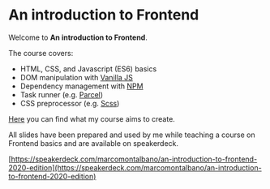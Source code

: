 # An introduction to Frontend

Welcome to **An introduction to Frontend**.

The course covers:

- HTML, CSS, and Javascript (ES6) basics
- DOM manipulation with [Vanilla JS](https://developer.mozilla.org/en-US/docs/Web/JavaScript)
- Dependency management with [NPM](https://www.npmjs.com/)
- Task runner (e.g. [Parcel](https://en.parceljs.org/))
- CSS preprocessor (e.g. [Scss](https://sass-lang.com/))

[Here](https://marcomontalbano.github.io/an-introduction-to-frontend) you can find what my course aims to create.

All slides have been prepared and used by me while teaching a course on Frontend basics and are available on speakerdeck.

[https://speakerdeck.com/marcomontalbano/an-introduction-to-frontend-2020-edition](https://speakerdeck.com/marcomontalbano/an-introduction-to-frontend-2020-edition)
